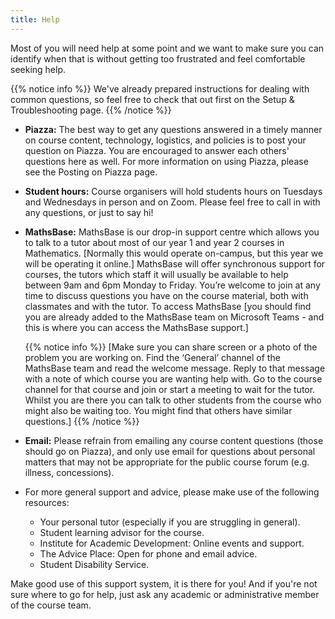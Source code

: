 ```yaml
---
title: Help
---
```


Most of you will need help at some point and we want to make sure you can identify when that is without getting too frustrated and feel comfortable seeking help.

{{% notice info %}}
We've already prepared instructions for dealing with common questions, so feel free to check that out first on the <a id="troubleshoot">Setup & Troubleshooting</a> page.
{{% /notice %}}

- **Piazza:** The best way to get any questions answered in a timely manner on course content, technology, logistics, and policies is to post your question on <a id="Piazza">Piazza</a>. You are encouraged to answer each others' questions here as well. For more information on using Piazza, please see the <a id="PiazzaHelp">Posting on Piazza</a> page.
- **Student hours:** Course organisers will hold students hours on Tuesdays and Wednesdays in person and on Zoom. Please feel free to call in with any questions, or just to say hi!
- **MathsBase:** MathsBase is our drop-in support centre which allows you to talk to a tutor about most of our year 1 and year 2 courses in Mathematics. [Normally this would operate on-campus, but this year we will be operating it online.] MathsBase will offer synchronous support for courses, the tutors which staff it will usually be available to help between 9am and 6pm Monday to Friday. You’re welcome to join at any time to discuss questions you have on the course material, both with classmates and with the tutor. To access MathsBase [you should find you are already added to the MathsBase team on Microsoft Teams - and this is where you can access the MathsBase support.]

  {{% notice info %}}
  [Make sure you can share screen or a photo of the problem you are working on.
  Find the ‘General’ channel of the MathsBase team and read the welcome message.
  Reply to that message with a note of which course you are wanting help with.
  Go to the course channel for that course and join or start a meeting to wait for the tutor. Whilst you are there you can talk to other students from the course who might also be waiting too. You might find that others have similar questions.]
  {{% /notice %}}

- **Email:** Please refrain from emailing any course content questions (those should go on Piazza), and only use email for questions about personal matters that may not be appropriate for the public course forum (e.g. illness, concessions).

- For more general support and advice, please make use of the following resources:
  <ul>
    <li>Your personal tutor (especially if you are struggling in general).</li>
    <li>Student learning advisor for the course.</li>
    <li><a = id="IAD">Institute for Academic Development</a>: Online events and support.</li>
    <li><a = id="Advice">The Advice Place</a>: Open for phone and email advice.</li>
    <li><a = id="Disability">Student Disability Service</a>.</li>
  </ul>

Make good use of this support system, it is there for you! And if you're not sure where to go for help, just ask any academic or administrative member of the course team.